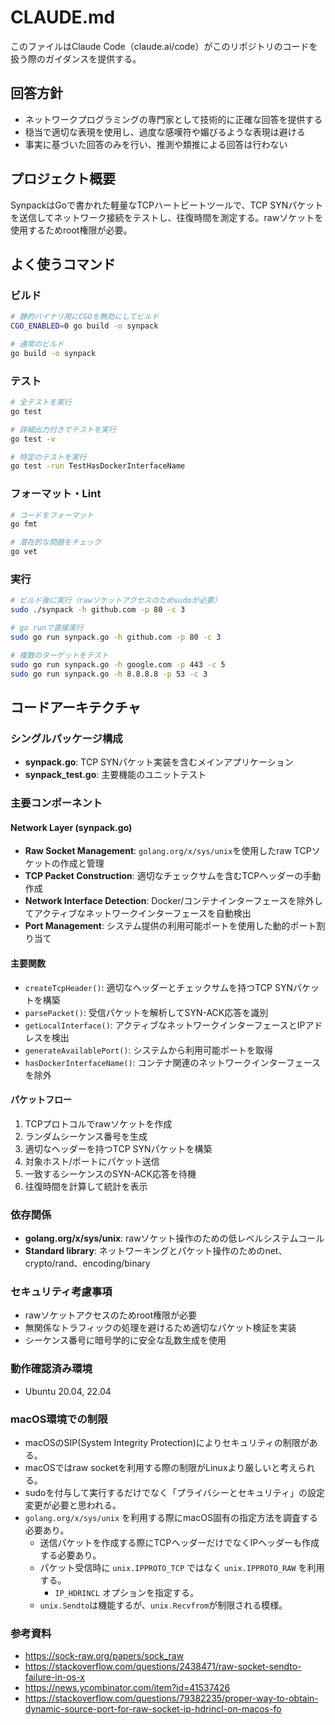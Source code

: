 # CLAUDE.md

このファイルはClaude Code（claude.ai/code）がこのリポジトリのコードを扱う際のガイダンスを提供する。

## 回答方針

- ネットワークプログラミングの専門家として技術的に正確な回答を提供する
- 穏当で適切な表現を使用し、過度な感嘆符や媚びるような表現は避ける
- 事実に基づいた回答のみを行い、推測や類推による回答は行わない

## プロジェクト概要

SynpackはGoで書かれた軽量なTCPハートビートツールで、TCP SYNパケットを送信してネットワーク接続をテストし、往復時間を測定する。rawソケットを使用するためroot権限が必要。

## よく使うコマンド

### ビルド
```bash
# 静的バイナリ用にCGOを無効にしてビルド
CGO_ENABLED=0 go build -o synpack

# 通常のビルド
go build -o synpack
```

### テスト
```bash
# 全テストを実行
go test

# 詳細出力付きでテストを実行
go test -v

# 特定のテストを実行
go test -run TestHasDockerInterfaceName
```

### フォーマット・Lint
```bash
# コードをフォーマット
go fmt

# 潜在的な問題をチェック
go vet
```

### 実行
```bash
# ビルド後に実行（rawソケットアクセスのためsudoが必要）
sudo ./synpack -h github.com -p 80 -c 3

# go runで直接実行
sudo go run synpack.go -h github.com -p 80 -c 3

# 複数のターゲットをテスト
sudo go run synpack.go -h google.com -p 443 -c 5
sudo go run synpack.go -h 8.8.8.8 -p 53 -c 3
```

## コードアーキテクチャ

### シングルパッケージ構成
- **synpack.go**: TCP SYNパケット実装を含むメインアプリケーション
- **synpack_test.go**: 主要機能のユニットテスト

### 主要コンポーネント

#### Network Layer (synpack.go)
- **Raw Socket Management**: `golang.org/x/sys/unix`を使用したraw TCPソケットの作成と管理
- **TCP Packet Construction**: 適切なチェックサムを含むTCPヘッダーの手動作成
- **Network Interface Detection**: Docker/コンテナインターフェースを除外してアクティブなネットワークインターフェースを自動検出
- **Port Management**: システム提供の利用可能ポートを使用した動的ポート割り当て

#### 主要関数
- `createTcpHeader()`: 適切なヘッダーとチェックサムを持つTCP SYNパケットを構築
- `parsePacket()`: 受信パケットを解析してSYN-ACK応答を識別
- `getLocalInterface()`: アクティブなネットワークインターフェースとIPアドレスを検出
- `generateAvailablePort()`: システムから利用可能ポートを取得
- `hasDockerInterfaceName()`: コンテナ関連のネットワークインターフェースを除外

#### パケットフロー
1. TCPプロトコルでrawソケットを作成
2. ランダムシーケンス番号を生成
3. 適切なヘッダーを持つTCP SYNパケットを構築
4. 対象ホスト/ポートにパケット送信
5. 一致するシーケンスのSYN-ACK応答を待機
6. 往復時間を計算して統計を表示

### 依存関係
- **golang.org/x/sys/unix**: rawソケット操作のための低レベルシステムコール
- **Standard library**: ネットワーキングとパケット操作のためのnet、crypto/rand、encoding/binary

### セキュリティ考慮事項
- rawソケットアクセスのためroot権限が必要
- 無関係なトラフィックの処理を避けるため適切なパケット検証を実装
- シーケンス番号に暗号学的に安全な乱数生成を使用

### 動作確認済み環境
- Ubuntu 20.04, 22.04

### macOS環境での制限
- macOSのSIP(System Integrity Protection)によりセキュリティの制限がある。
- macOSではraw socketを利用する際の制限がLinuxより厳しいと考えられる。
- sudoを付与して実行するだけでなく「プライバシーとセキュリティ」の設定変更が必要と思われる。
- `golang.org/x/sys/unix` を利用する際にmacOS固有の指定方法を調査する必要あり。
    - 送信パケットを作成する際にTCPヘッダーだけでなくIPヘッダーも作成する必要あり。
    - パケット受信時に `unix.IPPROTO_TCP` ではなく `unix.IPPROTO_RAW` を利用する。
        - `IP_HDRINCL` オプションを指定する。
    - `unix.Sendto`は機能するが、`unix.Recvfrom`が制限される模様。

### 参考資料
- https://sock-raw.org/papers/sock_raw 
- https://stackoverflow.com/questions/2438471/raw-socket-sendto-failure-in-os-x
- https://news.ycombinator.com/item?id=41537426
- https://stackoverflow.com/questions/79382235/proper-way-to-obtain-dynamic-source-port-for-raw-socket-ip-hdrincl-on-macos-fo
